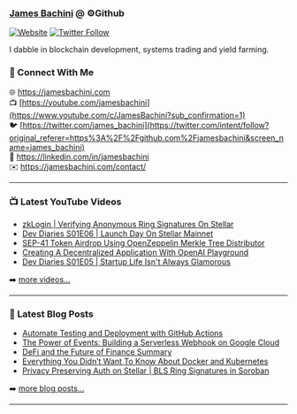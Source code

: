 ### [James Bachini][website] @ ⚙️Github

[![Website](https://img.shields.io/website?label=jamesbachini.com&style=for-the-badge&url=https%3A%2F%2Fjamesbachini.com)](https://jamesbachini.com)
[![Twitter Follow](https://img.shields.io/twitter/follow/james_bachini?color=1DA1F2&logo=twitter&style=for-the-badge)](https://twitter.com/intent/follow?original_referer=https%3A%2F%2Fgithub.com%2Fjamesbachini&screen_name=jamesbachini)

I dabble in blockchain development, systems trading and yield farming.

### 👋 Connect With Me

🌐 https://jamesbachini.com
<br />
📺 [https://youtube.com/jamesbachini](https://www.youtube.com/c/JamesBachini?sub_confirmation=1)
<br />
🐦 [https://twitter.com/james_bachini](https://twitter.com/intent/follow?original_referer=https%3A%2F%2Fgithub.com%2Fjamesbachini&screen_name=james_bachini)
<br />
👔 https://linkedin.com/in/jamesbachini
<br />
✉️ https://jamesbachini.com/contact/

---

### 📺 Latest YouTube Videos

<!-- YOUTUBE:START -->
- [zkLogin | Verifying Anonymous Ring Signatures On Stellar](https://www.youtube.com/watch?v=32xCKGrf3MI)
- [Dev Diaries S01E06 | Launch Day On Stellar Mainnet](https://www.youtube.com/watch?v=7Yf2g7meHKc)
- [SEP-41 Token Airdrop Using OpenZeppelin Merkle Tree Distributor](https://www.youtube.com/watch?v=TqNp831aOBI)
- [Creating A Decentralized Application With OpenAI Playground](https://www.youtube.com/watch?v=E6Uz2oFo33Q)
- [Dev Diaries S01E05 | Startup Life Isn&#39;t Always Glamorous](https://www.youtube.com/watch?v=n2C2K3HHEV0)
<!-- YOUTUBE:END -->

➡️ [more videos...](https://youtube.com/jamesbachini)

---

### 📝 Latest Blog Posts

<!-- BLOG-POST-LIST:START -->
- [Automate Testing and Deployment with GitHub Actions](https://jamesbachini.com/github-actions/)
- [The Power of Events: Building a Serverless Webhook on Google Cloud](https://jamesbachini.com/serverless-webhook/)
- [DeFi and the Future of Finance Summary](https://jamesbachini.com/defi-and-the-future-of-finance-summary/)
- [Everything You Didn’t Want To Know About Docker and Kubernetes](https://jamesbachini.com/docker-and-kubernetes/)
- [Privacy Preserving Auth on Stellar | BLS Ring Signatures in Soroban](https://jamesbachini.com/privacy-on-stellar/)
<!-- BLOG-POST-LIST:END -->

➡️ [more blog posts...](https://jamesbachini.com)

---

[website]: https://jamesbachini.com
[twitter]: https://twitter.com/james_bachini
[youtube]: https://youtube.com/jamesbachini
[linkedin]: https://linkedin.com/in/jamesbachini
